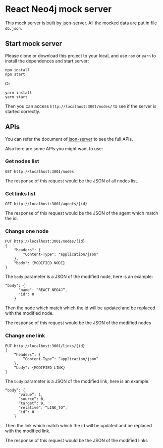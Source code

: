 # React Neo4j mock server

This mock server is built by [json-server](https://github.com/typicode/json-server). All the mocked data are put in file `db.json`. 


## Start mock server

Please clone or download this project to your local, and use `npm` or `yarn` to install the dependences and start server:

```
npm install
npm start
```

Or

```
yarn install
yarn start
```

Then you can access `http://localhost:3001/nodes/` to see if the server is started correctly.

## APIs

You can refer the document of [json-server](https://github.com/typicode/json-server) to see the full APIs. 

Also here are some APIs you might want to use:

### Get nodes list

```
GET http://localhost:3001/nodes
```

The response of this request would be the JSON of all nodes list.

### Get links list

```
GET http://localhost:3001/agents/{id}
```

The response of this request would be the JSON of the agent which match the id.

### Change one node

```
PUT http://localhost:3001/nodes/{id}
{
    "headers": {
        "Content-Type": "application/json"
    },
    "body": {MODIFIED NODE}
}
```

The `body` parameter is a JSON of the modified node, here is an example:

```
"body": {
      "name": “REACT NEO4J“,
      "id": 0
    }
```

Then the node which match which the id will be updated and be replaced with the modified node. 

The response of this request would be the JSON of the modified nodes

### Change one link

```
PUT http://localhost:3001/links/{id}
{
    “headers”: {
        “Content-Type”: “application/json”
    },
    “body”: {MODIFIED LINK}
}
```

The `body` parameter is a JSON of the modified link, here is an example:

```
“body”: {
      “value”: 1,
      “source”: 0,
      “target”: 9,
      “relative”: “LINK_TO”,
      “id”: 0
    }
```

Then the link which match which the id will be updated and be replaced with the modified link. 

The response of this request would be the JSON of the modified links

